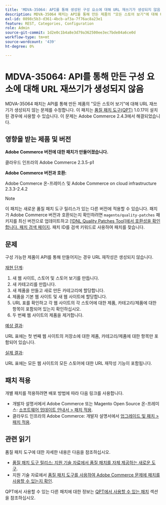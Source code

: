 ```yaml
---
title: 'MDVA-35064: API를 통해 생성된 구성 요소에 대해 URL 재쓰기가 생성되지 않음'
description: MDVA-35064 패치는 API를 통해 만든 제품의 "모든 스토어 보기"에 대해 URL 재쓰기가 생성되지 않는 문제를 수정합니다. 이 패치는 [Quality Patches Tool (QPT)](/help/announcements/adobe-commerce-announcements/magento-quality-patches-released-new-tool-to-self-serve-quality-patches.md) 1.0.17이 설치된 경우 사용할 수 있습니다. 이 문제는 Adobe Commerce 2.4.3에서 해결되었습니다.
exl-id: 0898c5b3-d361-4bcb-af3a-7f76ac8a23e1
feature: REST, Categories, Configuration
role: Admin
source-git-commit: 1d2e0c1b4a8e3d79a362500ee3ec7bde84a6ce0d
workflow-type: tm+mt
source-wordcount: '439'
ht-degree: 0%

---
```


# MDVA-35064: API를 통해 만든 구성 요소에 대해 URL 재쓰기가 생성되지 않음

MDVA-35064 패치는 API를 통해 만든 제품의 &quot;모든 스토어 보기&quot;에 대해 URL 재쓰기가 생성되지 않는 문제를 수정합니다. 이 패치는 [품질 패치 도구(QPT)](/help/announcements/adobe-commerce-announcements/magento-quality-patches-released-new-tool-to-self-serve-quality-patches.md) 1.0.17이 설치된 경우에 사용할 수 있습니다. 이 문제는 Adobe Commerce 2.4.3에서 해결되었습니다.

## 영향을 받는 제품 및 버전

**Adobe Commerce 버전에 대한 패치가 만들어졌습니다.**

클라우드 인프라의 Adobe Commerce 2.3.5-p1

**Adobe Commerce 버전과 호환:**

Adobe Commerce 온-프레미스 및 Adobe Commerce on cloud infrastructure 2.3.3-2.4.2

>[!NOTE]
>
>이 패치는 새로운 품질 패치 도구 릴리스가 있는 다른 버전에 적용할 수 있습니다. 패치가 Adobe Commerce 버전과 호환되는지 확인하려면 `magento/quality-patches` 패키지를 최신 버전으로 업데이트하고 [[!DNL Quality Patches Tool]에서 호환성을 확인합니다. 패치 검색 페이지](https://devdocs.magento.com/quality-patches/tool.html#patch-grid). 패치 ID를 검색 키워드로 사용하여 패치를 찾습니다.

## 문제

구성 가능한 제품이 API를 통해 만들어지는 경우 URL 재작성은 생성되지 않습니다.

<u>재현 단계</u>:

1. 새 웹 사이트, 스토어 및 스토어 보기를 만듭니다.
1. 새 카테고리를 만듭니다.
1. 새 제품을 만들고 새로 만든 카테고리에 할당합니다.
1. 제품을 기본 웹 사이트 및 새 웹 사이트에 할당합니다.
1. URL 표를 확인하고 각 웹 사이트의 각 스토어에 대한 제품, 카테고리/제품에 대한 항목이 포함되어 있는지 확인하십시오.
1. 두 번째 웹 사이트의 제품을 제거합니다.

<u>예상 결과</u>:

URL 표에는 첫 번째 웹 사이트의 저장소에 대한 제품, 카테고리/제품에 대한 항목만 포함되어 있습니다.

<u>실제 결과</u>:

URL 표에는 모든 웹 사이트의 모든 스토어에 대한 URL 재작성 기능이 포함됩니다.

## 패치 적용

개별 패치를 적용하려면 배포 방법에 따라 다음 링크를 사용합니다.

* 개발자 설명서에서 Adobe Commerce 또는 Magento Open Source 온-프레미스: [소프트웨어 업데이트 안내서 > 패치 적용](https://devdocs.magento.com/guides/v2.4/comp-mgr/patching/mqp.html).
* 클라우드 인프라의 Adobe Commerce: 개발자 설명서에서 [업그레이드 및 패치 > 패치 적용](https://devdocs.magento.com/cloud/project/project-patch.html).

## 관련 읽기

품질 패치 도구에 대한 자세한 내용은 다음을 참조하십시오.

* [품질 패치 도구 릴리스: 지원 기술 자료에서 품질 패치를 자체 제공하는 새로운 도구](/help/announcements/adobe-commerce-announcements/magento-quality-patches-released-new-tool-to-self-serve-quality-patches.md).
* 지원 기술 자료에서 [품질 패치 도구를 사용하여 Adobe Commerce 문제에 패치를 사용할 수 있는지 확인](/help/support-tools/patches-available-in-qpt-tool/check-patch-for-magento-issue-with-magento-quality-patches.md).

QPT에서 사용할 수 있는 다른 패치에 대한 정보는 [QPT에서 사용할 수 있는 패치](https://support.magento.com/hc/en-us/sections/360010506631-Patches-available-in-QPT-tool-) 섹션을 참조하십시오.
